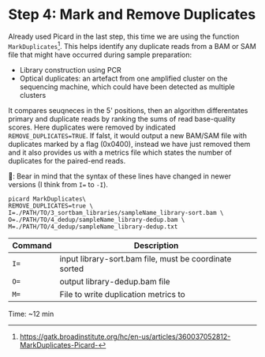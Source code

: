 # Step 4: Mark and Remove Duplicates 

Already used Picard in the last step, this time we are using the function `MarkDuplicates`[^1]. This helps identify any duplicate reads from a BAM or SAM file that might have occurred during sample preparation:

- Library construction using PCR
- Optical duplicates: an artefact from one amplified cluster on the sequencing machine, which could have been detected as multiple clusters

It compares seuqneces in the 5' positions, then an algorithm differentates primary and duplicate reads by ranking the sums of read base-quality scores. Here duplicates were removed by indicated `REMOVE_DUPLICATES=TRUE`. If falst, it would output a new BAM/SAM file with duplicates marked by a flag (0x0400), instead we have just removed them and it also provides us with a metrics file which states the number of duplicates for the paired-end reads. 
 
🐻: Bear in mind that the syntax of these lines have changed in newer versions (I think from `I=` to `-I`).

```
picard MarkDuplicates\
REMOVE_DUPLICATES=true \ 
I=./PATH/TO/3_sortbam_libraries/sampleName_library-sort.bam \
O=./PATH/TO/4_dedup/sampleName_library-dedup.bam \
M=./PATH/TO/4_dedup/sampleName_library-dedup.txt 
```

| Command      | Description |
| ----------- | ----------- |
| `I=` | input library-sort.bam file, must be coordinate sorted |
| `O=` | output library-dedup.bam file |
| `M=` | File to write duplication metrics to |

Time: ~12 min

[^1]: <https://gatk.broadinstitute.org/hc/en-us/articles/360037052812-MarkDuplicates-Picard->
